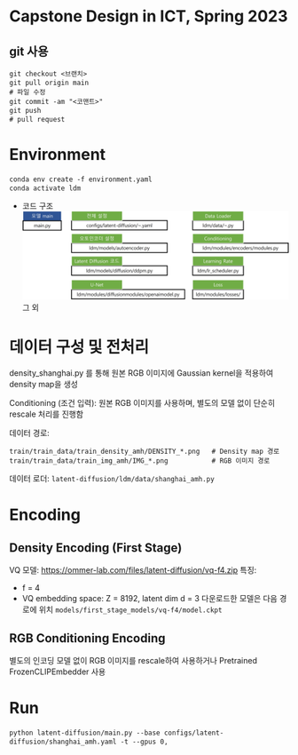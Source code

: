 # Capstone Design in ICT, Spring 2023
## git 사용
```
git checkout <브랜치>
git pull origin main
# 파일 수정
git commit -am "<코맨트>"
git push
# pull request
```

# Environment
```
conda env create -f environment.yaml
conda activate ldm
```
* 코드 구조
<br>![pic1](assets/architecture.jpg)
그 외

# 데이터 구성 및 전처리
density_shanghai.py 를 통해 원본 RGB 이미지에 Gaussian kernel을 적용하여 density map을 생성

Conditioning (조건 입력):
원본 RGB 이미지를 사용하며, 별도의 모델 없이 단순히 rescale 처리를 진행함

데이터 경로:
```
train/train_data/train_density_amh/DENSITY_*.png   # Density map 경로
train/train_data/train_img_amh/IMG_*.png           # RGB 이미지 경로
```
데이터 로더:
``latent-diffusion/ldm/data/shanghai_amh.py``
# Encoding
## Density Encoding (First Stage)
VQ 모델: https://ommer-lab.com/files/latent-diffusion/vq-f4.zip
특징:
  - f = 4
  - VQ embedding space: Z = 8192, latent dim d = 3
다운로드한 모델은 다음 경로에 위치
``models/first_stage_models/vq-f4/model.ckpt``
## RGB Conditioning Encoding
별도의 인코딩 모델 없이 RGB 이미지를 rescale하여 사용하거나 Pretrained FrozenCLIPEmbedder 사용

# Run
```
python latent-diffusion/main.py --base configs/latent-diffusion/shanghai_amh.yaml -t --gpus 0, 
```
